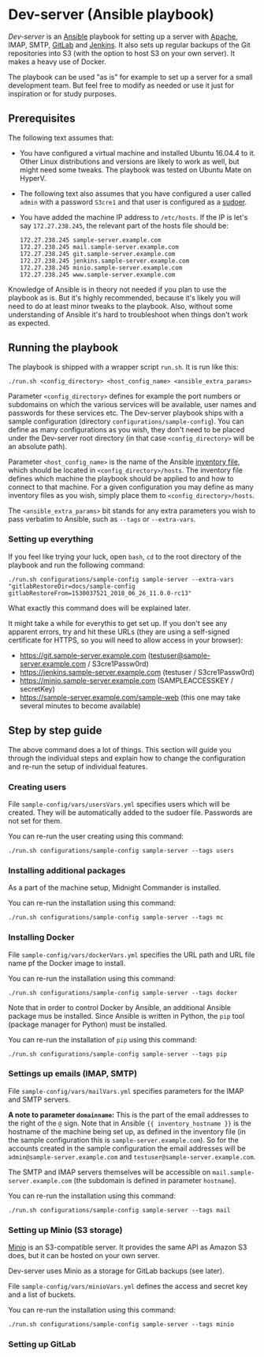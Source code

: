# Dev-server (Ansible playbook)

*Dev-server* is an [Ansible](https://www.ansible.com/) playbook for
setting up a server with [Apache](https://httpd.apache.org/), IMAP, SMTP,
[GitLab](https://about.gitlab.com/) and [Jenkins](https://jenkins.io/).
It also sets up regular backups of the Git repositories into S3
(with the option to host S3 on your own server). It makes a heavy use of
Docker.

The playbook can be used "as is" for example to set up a server 
for a small development team. But feel free to modify as needed or
use it just for inspiration or for study purposes.

## Prerequisites

The following text assumes that:

 * You have configured a virtual machine and
installed Ubuntu 16.04.4 to it. Other Linux distributions and versions
are likely to work as well, but might need some tweaks. The playbook was
tested on Ubuntu Mate on HyperV.

 * The following text also assumes that you have configured a user called
`admin` with a password `S3cre1` and that user is configured as a
[sudoer](https://en.wikipedia.org/wiki/Sudo).

 * You have added the machine IP address to `/etc/hosts`. If the IP
 is let's say `172.27.238.245`, the relevant part of the hosts file
 should be:
    ```
    172.27.238.245 sample-server.example.com
    172.27.238.245 mail.sample-server.example.com
    172.27.238.245 git.sample-server.example.com
    172.27.238.245 jenkins.sample-server.example.com
    172.27.238.245 minio.sample-server.example.com
    172.27.238.245 www.sample-server.example.com
    ```

Knowledge of Ansible is in theory not needed if you plan to use the playbook as is. But it's highly recommended, because
it's likely you will need to do at least minor tweaks to the playbook. Also, without some understanding of Ansible it's
hard to troubleshoot when things don't work as expected.  
    
## Running the playbook

The playbook is shipped with a wrapper script `run.sh`.
It is run like this:

`./run.sh <config_directory> <host_config_name> <ansible_extra_params>`

Parameter `<config_directory>` defines for example the port numbers or subdomains
on which the various services will be available, user names and passwords for these
services etc. The Dev-server playbook ships with a sample configuration
(directory `configurations/sample-config`). You can define as many configurations as you wish,
they don't need to be placed under the Dev-server root directory
(in that case `<config_directory>` will be an absolute path). 

Parameter `<host_config_name>` is the name of the Ansible
[inventory file](https://docs.ansible.com/ansible/latest/user_guide/intro_inventory.html), which should
be located in `<config_directory>/hosts`. The inventory file defines which machine the
playbook should be applied to and how to connect to that machine. For a given configuration
you may define as many inventory files as you wish, simply place them to `<config_directory>/hosts`.

The `<ansible_extra_params>` bit stands for any extra parameters you wish to pass verbatim to Ansible,
such as `--tags` or `--extra-vars`.

### Setting up everything

If you feel like trying your luck, open `bash`, `cd` to the root directory of the playbook
and run the following command:

`./run.sh configurations/sample-config sample-server --extra-vars "gitlabRestoreDir=docs/sample-config gitlabRestoreFrom=1530037521_2018_06_26_11.0.0-rc13"`

What exactly this command does will be explained later.

It might take a while for everythis to get set up. If you don't see any apparent errors, try and hit
these URLs (they are using a self-signed certificate for HTTPS, so you will need to allow access in your browser):

 * https://git.sample-server.example.com (testuser@sample-server.example.com / S3cre1Passw0rd)
 * https://jenkins.sample-server.example.com (testuser / S3cre1Passw0rd)
 * https://minio.sample-server.example.com (SAMPLEACCESSKEY / secretKey)
 * https://sample-server.example.com/sample-web (this one may take several minutes to become available)
 
 ## Step by step guide
 
 The above command does a lot of things. This section will guide you through the individual steps and explain
 how to change the configuration and re-run the setup of individual features.
 
 ### Creating users
 
 File `sample-config/vars/usersVars.yml` specifies users which will be created. They will be automatically
 added to the sudoer file. Passwords are not set for them.
 
 You can re-run the user creating using this command:
 
 `./run.sh configurations/sample-config sample-server --tags users`
 
 ### Installing additional packages
 
As a part of the machine setup, Midnight Commander is installed.
 
You can re-run the installation using this command:
 
`./run.sh configurations/sample-config sample-server --tags mc`
  
### Installing Docker

File `sample-config/vars/dockerVars.yml` specifies the URL path and URL file name pf the Docker image
to install.

You can re-run the installation using this command:
 
`./run.sh configurations/sample-config sample-server --tags docker`

Note that in order to control Docker by Ansible, an additional Ansible package mus be installed. Since
Ansible is written in Python, the `pip` tool (package manager for Python) must be installed.

You can re-run the installation of `pip` using this command:
 
`./run.sh configurations/sample-config sample-server --tags pip`

### Settings up emails (IMAP, SMTP)

File `sample-config/vars/mailVars.yml` specifies parameters for the IMAP and SMTP servers.

**A note to parameter `domainname`:**
This is the part of the email addresses to the right of the `@` sign.
Note that in Ansible `{{ inventory_hostname }}` is the hostname of the machine being set up, as
defined in the inventory file (in the sample configuration this is `sample-server.example.com`).
So for the accounts created in the sample configuration the email addresses will be
`admin@sample-server.example.com` and `testuser@sample-server.example.com`.

The SMTP and IMAP servers themselves will be accessible on `mail.sample-server.example.com`
(the subdomain is defined in parameter `hostname`).

You can re-run the installation using this command:
 
`./run.sh configurations/sample-config sample-server --tags mail`

### Setting up Minio (S3 storage)

[Minio](https://www.minio.io/) is an S3-compatible server. It provides the same API
as Amazon S3 does, but it can be hosted on your own server.

Dev-server uses Minio as a storage for GitLab backups (see later).

File `sample-config/vars/minioVars.yml` defines the access and secret key and a list of buckets.

You can re-run the installation using this command:
  
`./run.sh configurations/sample-config sample-server --tags minio`

### Setting up GitLab

